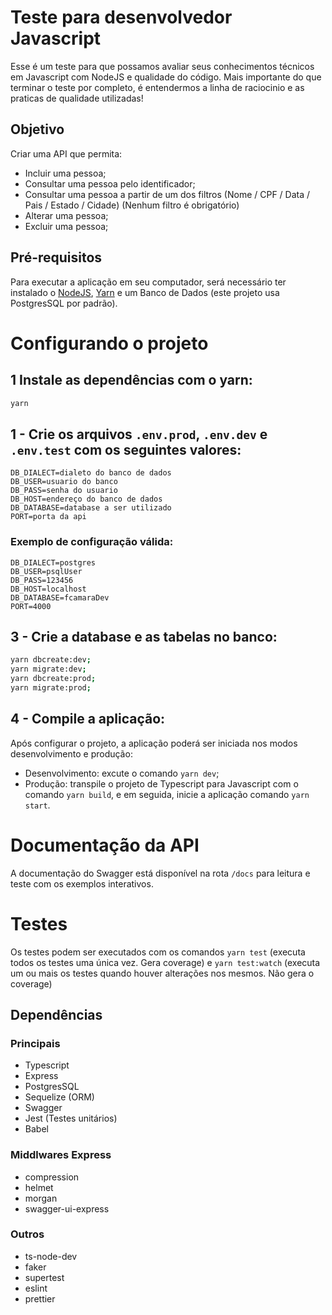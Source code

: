 # Teste para desenvolvedor Javascript

Esse é um teste para que possamos avaliar seus conhecimentos técnicos em Javascript com NodeJS e qualidade do código. Mais importante do que terminar o teste por completo, é entendermos a linha de raciocinio e as praticas de qualidade utilizadas!

## Objetivo

Criar uma API que permita:

- Incluir uma pessoa;
- Consultar uma pessoa pelo identificador;
- Consultar uma pessoa a partir de um dos filtros (Nome / CPF / Data / Pais / Estado / Cidade) (Nenhum filtro é obrigatório)
- Alterar uma pessoa;
- Excluir uma pessoa;

## Pré-requisitos

Para executar a aplicação em seu computador, será necessário ter instalado o [NodeJS](https://nodejs.org), [Yarn](https://yarnpkg.com) e um Banco de Dados (este projeto usa PostgresSQL por padrão).

# Configurando o projeto

## 1 Instale as dependências com o yarn:

```bash
yarn
```

## 1 - Crie os arquivos `.env.prod`, `.env.dev` e `.env.test` com os seguintes valores:

```
DB_DIALECT=dialeto do banco de dados
DB_USER=usuario do banco
DB_PASS=senha do usuario
DB_HOST=endereço do banco de dados
DB_DATABASE=database a ser utilizado
PORT=porta da api
```

### Exemplo de configuração válida:

```
DB_DIALECT=postgres
DB_USER=psqlUser
DB_PASS=123456
DB_HOST=localhost
DB_DATABASE=fcamaraDev
PORT=4000
```

## 3 - Crie a database e as tabelas no banco:

```bash
yarn dbcreate:dev;
yarn migrate:dev;
yarn dbcreate:prod;
yarn migrate:prod;
```

## 4 - Compile a aplicação:

Após configurar o projeto, a aplicação poderá ser iniciada nos modos desenvolvimento e produção:

- Desenvolvimento: excute o comando `yarn dev`;
- Produção: transpile o projeto de Typescript para Javascript com o comando `yarn build`, e em seguida, inicie a aplicação comando `yarn start`.

# Documentação da API

A documentação do Swagger está disponível na rota `/docs` para leitura e teste com os exemplos interativos.

# Testes

Os testes podem ser executados com os comandos `yarn test` (executa todos os testes uma única vez. Gera coverage) e `yarn test:watch` (executa um ou mais os testes quando houver alterações nos mesmos. Não gera o coverage)

## Dependências

### Principais

- Typescript
- Express
- PostgresSQL
- Sequelize (ORM)
- Swagger
- Jest (Testes unitários)
- Babel

### Middlwares Express

- compression
- helmet
- morgan
- swagger-ui-express

### Outros

- ts-node-dev
- faker
- supertest
- eslint
- prettier
